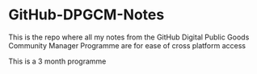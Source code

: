 # GitHub-DPGCM-Notes
This is the repo where all my notes from the GitHub Digital Public Goods Community Manager Programme are for ease of cross platform access

This is a 3 month programme 
